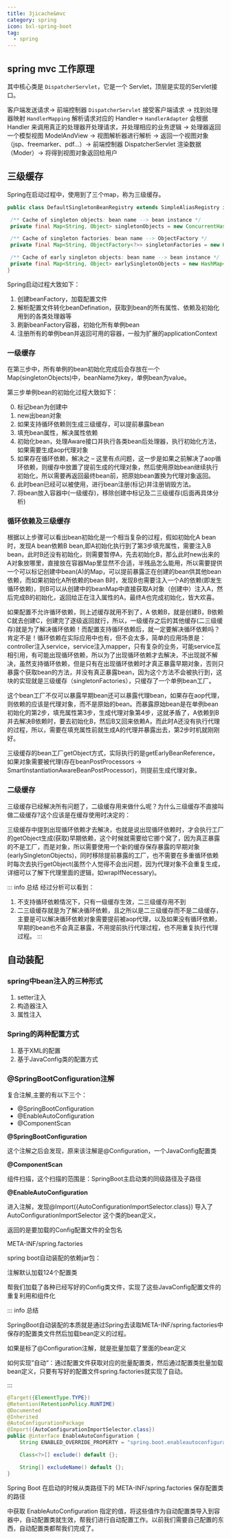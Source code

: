 ```yaml
---
title: 3jicache&mvc
category: spring
icon: bxl-spring-boot
tag:
  - spring
---
```


## spring mvc 工作原理

其中核心类是 `DispatcherServlet`，它是一个 Servlet，顶层是实现的Servlet接口。

客户端发送请求->
前端控制器 `DispatcherServlet` 接受客户端请求 ->
找到处理器映射 `HandlerMapping` 解析请求对应的 Handler->
`HandlerAdapter` 会根据 Handler 来调用真正的处理器开处理请求，并处理相应的业务逻辑 ->
处理器返回一个模型视图 ModelAndView ->
视图解析器进行解析 ->
返回一个视图对象（jsp、freemarker、pdf...）->
前端控制器 DispatcherServlet 渲染数据（Moder）->
将得到视图对象返回给用户

## 三级缓存

Spring在启动过程中，使用到了三个map，称为三级缓存。

```java
public class DefaultSingletonBeanRegistry extends SimpleAliasRegistry implements SingletonBeanRegistry {

 /** Cache of singleton objects: bean name --> bean instance */
 private final Map<String, Object> singletonObjects = new ConcurrentHashMap<>(256);

 /** Cache of singleton factories: bean name --> ObjectFactory */
 private final Map<String, ObjectFactory<?>> singletonFactories = new HashMap<>(16);

 /** Cache of early singleton objects: bean name --> bean instance */
 private final Map<String, Object> earlySingletonObjects = new HashMap<>(16);
}
```

Spring启动过程大致如下：

1. 创建beanFactory，加载配置文件
2. 解析配置文件转化beanDefination，获取到bean的所有属性、依赖及初始化用到的各类处理器等
3. 刷新beanFactory容器，初始化所有单例bean
4. 注册所有的单例bean并返回可用的容器，一般为扩展的applicationContext

### 一级缓存

在第三步中，所有单例的bean初始化完成后会存放在一个Map(singletonObjects)中，beanName为key，单例bean为value。

第三步单例bean的初始化过程大致如下：

0. 标记bean为创建中
1. new出bean对象
2. 如果支持循环依赖则生成三级缓存，可以提前暴露bean
3. 填充bean属性，解决属性依赖
4. 初始化bean，处理Aware接口并执行各类bean后处理器，执行初始化方法，如果需要生成aop代理对象
5. 如果存在循环依赖，解决之 – 这里有点问题，这一步是如果之前解决了aop循环依赖，则缓存中放置了提前生成的代理对象，然后使用原始bean继续执行初始化，所以需要再返回最终bean前，把原始bean置换为代理对象返回。
6. 此时bean已经可以被使用，进行bean注册(标记)并注册销毁方法。
7. 将bean放入容器中(一级缓存)，移除创建中标记及二三级缓存(后面再具体分析)

### 循环依赖及三级缓存

根据以上步骤可以看出bean初始化是一个相当复杂的过程，假如初始化A bean时，发现A bean依赖B bean,即A初始化执行到了第3步填充属性，需要注入B bean，此时B还没有初始化，则需要暂停A，先去初始化B，那么此时new出来的A对象放哪里，直接放在容器Map里显然不合适，半残品怎么能用，所以需要提供一个可以标记创建中bean(A)的Map，可以提前暴露正在创建的bean供其他bean依赖，而如果初始化A所依赖的bean B时，发现B也需要注入一个A的依赖(即发生循环依赖)，则B可以从创建中的beanMap中直接获取A对象（创建中）注入A，然后完成B的初始化，返回给正在注入属性的A，最终A也完成初始化，皆大欢喜。

如果配置不允许循环依赖，则上述缓存就用不到了，A 依赖B，就是创建B，B依赖C就去创建C，创建完了逐级返回就行，所以，一级缓存之后的其他缓存(二三级缓存)就是为了解决循环依赖！而配置支持循环依赖后，就一定要解决循环依赖吗？肯定不是！循环依赖在实际应用中也有，但不会太多，简单的应用场景是： controller注入service，service注入mapper，只有复杂的业务，可能service互相引用，有可能出现循环依赖，所以为了出现循环依赖才去解决，不出现就不解决，虽然支持循环依赖，但是只有在出现循环依赖时才真正暴露早期对象，否则只暴露个获取bean的方法，并没有真正暴露bean，因为这个方法不会被执行到，这块的实现就是三级缓存（singletonFactories），只缓存了一个单例bean工厂。

这个bean工厂不仅可以暴露早期bean还可以暴露代理bean，如果存在aop代理，则依赖的应该是代理对象，而不是原始的bean。而暴露原始bean是在单例bean初始化的第2步，填充属性第3步，生成代理对象第4步，这就矛盾了，A依赖到B并去解决B依赖时，要去初始化B，然后B又回来依赖A，而此时A还没有执行代理的过程，所以，需要在填充属性前就生成A的代理并暴露出去，第2步时机就刚刚好。

三级缓存的bean工厂getObject方式，实际执行的是getEarlyBeanReference，如果对象需要被代理(存在beanPostProcessors -> SmartInstantiationAwareBeanPostProcessor)，则提前生成代理对象。

### 二级缓存

三级缓存已经解决所有问题了，二级缓存用来做什么呢？为什么三级缓存不直接叫做二级缓存?这个应该是在缓存使用时决定的：

三级缓存中提到出现循环依赖才去解决，也就是说出现循环依赖时，才会执行工厂的getObject生成(获取)早期依赖，这个时候就需要给它挪个窝了，因为真正暴露的不是工厂，而是对象，所以需要使用一个新的缓存保存暴露的早期对象(earlySingletonObjects)，同时移除提前暴露的工厂，也不需要在多重循环依赖时每次去执行getObject(虽然个人觉得不会出问题，因为代理对象不会重复生成，详细可以了解下代理里面的逻辑，如wrapIfNecessary)。

::: info 总结
经过分析可以看到：

1. 不支持循环依赖情况下，只有一级缓存生效，二三级缓存用不到
2. 二三级缓存就是为了解决循环依赖，且之所以是二三级缓存而不是二级缓存，主要是可以解决循环依赖对象需要提前被aop代理，以及如果没有循环依赖，早期的bean也不会真正暴露，不用提前执行代理过程，也不用重复执行代理过程。
:::

## 自动装配

### spring中bean注入的三种形式

1. setter注入
2. 构造器注入
3. 属性注入

### Spring的两种配置方式

1. 基于XML的配置
2. 基于JavaConfig类的配置方式

### @SpringBootConfiguration注解

复合注解,主要的有以下三个：

- @SpringBootConfiguration
- @EnableAutoConfiguration
- @ComponentScan

**@SpringBootConfiguration**

这个注解之后会发现，原来该注解是@Configuration，一个JavaConfig配置类

**@ComponentScan**

组件扫描，这个扫描的范围是：SpringBoot主启动类的同级路径及子路径

**@EnableAutoConfiguration**

进入注解，发现@Import({AutoConfigurationImportSelector.class}) 导入了 AutoConfigurationImportSelector 这个类的bean定义，

返回的是要加载的Config配置文件的全包名

META-INF/spring.factories

spring boot自动装配的依赖jar包：

注解默认加载124个配置类

帮我们加载了各种已经写好的Config类文件，实现了这些JavaConfig配置文件的重复利用和组件化

::: info 总结

SpringBoot自动装配的本质就是通过Spring去读取META-INF/spring.factories中保存的配置类文件然后加载bean定义的过程。

如果是标了@Configuration注解，就是批量加载了里面的bean定义

如何实现”自动“：通过配置文件获取对应的批量配置类，然后通过配置类批量加载bean定义，只要有写好的配置文件spring.factories就实现了自动。

:::

```java
@Target({ElementType.TYPE})
@Retention(RetentionPolicy.RUNTIME)
@Documented
@Inherited
@AutoConfigurationPackage
@Import({AutoConfigurationImportSelector.class})
public @interface EnableAutoConfiguration {
    String ENABLED_OVERRIDE_PROPERTY = "spring.boot.enableautoconfiguration";

    Class<?>[] exclude() default {};

    String[] excludeName() default {};
}
```

Spring Boot 在启动的时候从类路径下的 META-INF/spring.factories 保存配置类的路径

中获取 EnableAutoConfiguration 指定的值，将这些值作为自动配置类导入到容器中，自动配置类就生效，帮我们进行自动配置工作。以前我们需要自己配置的东西，自动配置类都帮我们完成了。
